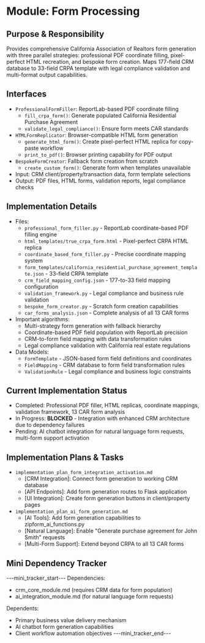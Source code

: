 # Module: Form Processing

## Purpose & Responsibility
Provides comprehensive California Association of Realtors form generation with three parallel strategies: professional PDF coordinate filling, pixel-perfect HTML recreation, and bespoke form creation. Maps 177-field CRM database to 33-field CRPA template with legal compliance validation and multi-format output capabilities.

## Interfaces
* `ProfessionalFormFiller`: ReportLab-based PDF coordinate filling
  * `fill_crpa_form()`: Generate populated California Residential Purchase Agreement
  * `validate_legal_compliance()`: Ensure form meets CAR standards
* `HTMLFormReplicator`: Browser-compatible HTML form generation
  * `generate_html_form()`: Create pixel-perfect HTML replica for copy-paste workflow
  * `print_to_pdf()`: Browser printing capability for PDF output
* `BespokeFormCreator`: Fallback form creation from scratch
  * `create_custom_form()`: Generate form when templates unavailable
* Input: CRM client/property/transaction data, form template selections
* Output: PDF files, HTML forms, validation reports, legal compliance checks

## Implementation Details
* Files:
  * `professional_form_filler.py` - ReportLab coordinate-based PDF filling engine
  * `html_templates/true_crpa_form.html` - Pixel-perfect CRPA HTML replica
  * `coordinate_based_form_filler.py` - Precise coordinate mapping system
  * `form_templates/california_residential_purchase_agreement_template.json` - 33-field CRPA template
  * `crm_field_mapping_config.json` - 177-to-33 field mapping configuration
  * `validation_framework.py` - Legal compliance and business rule validation
  * `bespoke_form_creator.py` - Scratch form creation capabilities
  * `car_forms_analysis.json` - Complete analysis of all 13 CAR forms
* Important algorithms:
  * Multi-strategy form generation with fallback hierarchy
  * Coordinate-based PDF field population with ReportLab precision
  * CRM-to-form field mapping with data transformation rules
  * Legal compliance validation with California real estate regulations
* Data Models:
  * `FormTemplate` - JSON-based form field definitions and coordinates
  * `FieldMapping` - CRM database to form field transformation rules
  * `ValidationRule` - Legal compliance and business logic constraints

## Current Implementation Status
* Completed: Professional PDF filler, HTML replicas, coordinate mappings, validation framework, 13 CAR form analysis
* In Progress: **BLOCKED** - Integration with enhanced CRM architecture due to dependency failures
* Pending: AI chatbot integration for natural language form requests, multi-form support activation

## Implementation Plans & Tasks
* `implementation_plan_form_integration_activation.md`
  * [CRM Integration]: Connect form generation to working CRM database
  * [API Endpoints]: Add form generation routes to Flask application
  * [UI Integration]: Create form generation buttons in client/property pages
* `implementation_plan_ai_form_generation.md`
  * [AI Tools]: Add form generation capabilities to zipform_ai_functions.py
  * [Natural Language]: Enable \"Generate purchase agreement for John Smith\" requests
  * [Multi-Form Support]: Extend beyond CRPA to all 13 CAR forms

## Mini Dependency Tracker
---mini_tracker_start---
Dependencies:
- crm_core_module.md (requires CRM data for form population)
- ai_integration_module.md (for natural language form requests)

Dependents:
- Primary business value delivery mechanism
- AI chatbot form generation capabilities
- Client workflow automation objectives
---mini_tracker_end---
